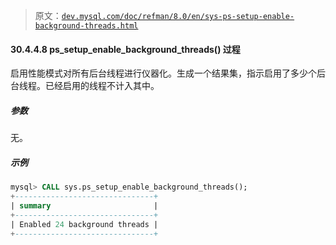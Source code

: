 > 原文：[`dev.mysql.com/doc/refman/8.0/en/sys-ps-setup-enable-background-threads.html`](https://dev.mysql.com/doc/refman/8.0/en/sys-ps-setup-enable-background-threads.html)

#### 30.4.4.8 **ps_setup_enable_background_threads()** 过程

启用性能模式对所有后台线程进行仪器化。生成一个结果集，指示启用了多少个后台线程。已经启用的线程不计入其中。

##### 参数

无。

##### 示例

```sql
mysql> CALL sys.ps_setup_enable_background_threads();
+-------------------------------+
| summary                       |
+-------------------------------+
| Enabled 24 background threads |
+-------------------------------+
```
